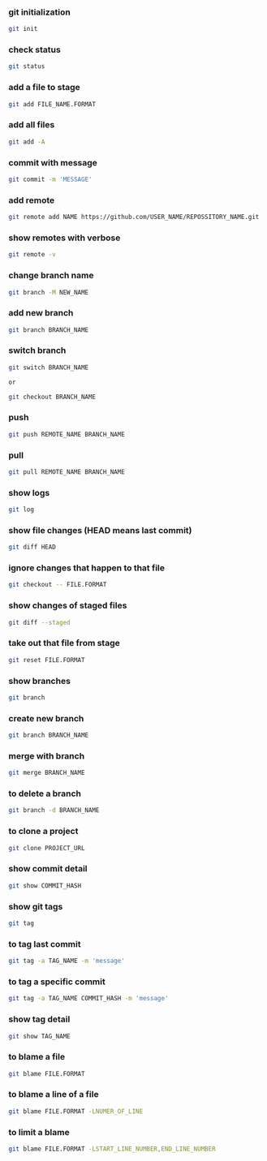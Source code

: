 ### git initialization
```bash
git init
```
### check status
```bash
git status
```
### add a file to stage
```bash
git add FILE_NAME.FORMAT
```
### add all files
```bash
git add -A
```
### commit with message
```bash
git commit -m 'MESSAGE'
```
### add remote
```bash 
git remote add NAME https://github.com/USER_NAME/REPOSSITORY_NAME.git
```
### show remotes with verbose
```bash
git remote -v
```
### change branch name
```bash
git branch -M NEW_NAME
```
### add new branch
```bash
git branch BRANCH_NAME
```
### switch branch
```bash
git switch BRANCH_NAME

or

git checkout BRANCH_NAME
```
### push 
```bash
git push REMOTE_NAME BRANCH_NAME
```
### pull
```bash
git pull REMOTE_NAME BRANCH_NAME
```
### show logs
```bash
git log
```
### show file changes (HEAD means last commit)
```bash
git diff HEAD
```
### ignore changes that happen to that file
```bash
git checkout -- FILE.FORMAT
```
### show changes of staged files
```bash
git diff --staged
```
### take out that file from stage
```bash
git reset FILE.FORMAT
```
### show branches
```bash
git branch
```
### create new branch
```bash
git branch BRANCH_NAME
```
### merge with branch
```bash
git merge BRANCH_NAME
```
### to delete a branch
```bash
git branch -d BRANCH_NAME
```
### to clone a project
```bash
git clone PROJECT_URL
```
### show commit detail
```bash
git show COMMIT_HASH
```
### show git tags
```bash
git tag
```
### to tag last commit
```bash
git tag -a TAG_NAME -m 'message'
```
### to tag a specific commit
```bash
git tag -a TAG_NAME COMMIT_HASH -m 'message'
```
### show tag detail
```bash 
git show TAG_NAME
```
### to blame a file
```bash
git blame FILE.FORMAT
```
### to blame a line of a file
```bash
git blame FILE.FORMAT -LNUMER_OF_LINE
```
### to limit a blame
```bash
git blame FILE.FORMAT -LSTART_LINE_NUMBER,END_LINE_NUMBER
```